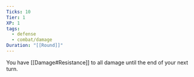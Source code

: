 ```yaml
---
Ticks: 10
Tier: 1
XP: 1
tags:
  - defense
  - combat/damage
Duration: "[[Round]]"
---
```

You have [[Damage#Resistance]] to all damage until the end of your next turn.
